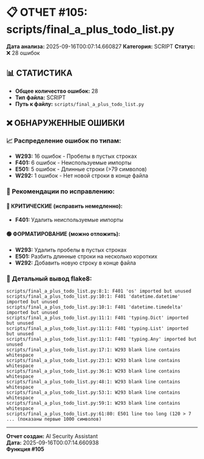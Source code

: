 # 📋 ОТЧЕТ #105: scripts/final_a_plus_todo_list.py

**Дата анализа:** 2025-09-16T00:07:14.660827
**Категория:** SCRIPT
**Статус:** ❌ 28 ошибок

## 📊 СТАТИСТИКА

- **Общее количество ошибок:** 28
- **Тип файла:** SCRIPT
- **Путь к файлу:** `scripts/final_a_plus_todo_list.py`

## ❌ ОБНАРУЖЕННЫЕ ОШИБКИ

### 📈 Распределение ошибок по типам:

- **W293:** 16 ошибок - Пробелы в пустых строках
- **F401:** 6 ошибок - Неиспользуемые импорты
- **E501:** 5 ошибок - Длинные строки (>79 символов)
- **W292:** 1 ошибок - Нет новой строки в конце файла

### 🎯 Рекомендации по исправлению:

#### 🔴 КРИТИЧЕСКИЕ (исправить немедленно):
- **F401:** Удалить неиспользуемые импорты

#### 🟢 ФОРМАТИРОВАНИЕ (можно отложить):
- **W293:** Удалить пробелы в пустых строках
- **E501:** Разбить длинные строки на несколько коротких
- **W292:** Добавить новую строку в конце файла

### 📝 Детальный вывод flake8:

```
scripts/final_a_plus_todo_list.py:8:1: F401 'os' imported but unused
scripts/final_a_plus_todo_list.py:10:1: F401 'datetime.datetime' imported but unused
scripts/final_a_plus_todo_list.py:10:1: F401 'datetime.timedelta' imported but unused
scripts/final_a_plus_todo_list.py:11:1: F401 'typing.Dict' imported but unused
scripts/final_a_plus_todo_list.py:11:1: F401 'typing.List' imported but unused
scripts/final_a_plus_todo_list.py:11:1: F401 'typing.Any' imported but unused
scripts/final_a_plus_todo_list.py:17:1: W293 blank line contains whitespace
scripts/final_a_plus_todo_list.py:23:1: W293 blank line contains whitespace
scripts/final_a_plus_todo_list.py:36:1: W293 blank line contains whitespace
scripts/final_a_plus_todo_list.py:48:1: W293 blank line contains whitespace
scripts/final_a_plus_todo_list.py:53:1: W293 blank line contains whitespace
scripts/final_a_plus_todo_list.py:59:1: W293 blank line contains whitespace
scripts/final_a_plus_todo_list.py:61:80: E501 line too long (120 > 7
... (показаны первые 1000 символов)
```

---
**Отчет создан:** AI Security Assistant  
**Дата:** 2025-09-16T00:07:14.660938  
**Функция #105**
